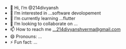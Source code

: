 - 👋 Hi, I’m @214divyansh
- 👀 I’m interested in ...software devolopement 
- 🌱 I’m currently learning ...flutter
- 💞️ I’m looking to collaborate on ...
- 📫 How to reach me ...214divyanshverma@gmail.com
- 😄 Pronouns: ...
- ⚡ Fun fact: ...

<!---
214divyansh/214divyansh is a ✨ special ✨ repository because its `README.md` (this file) appears on your GitHub profile.
You can click the Preview link to take a look at your changes.
--->
